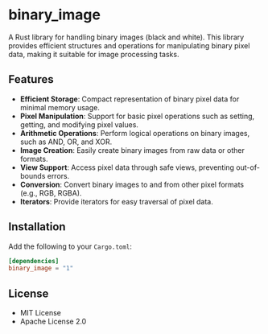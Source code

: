 # binary_image

A Rust library for handling binary images (black and white).
This library provides efficient structures and operations for
manipulating binary pixel data, making it suitable for image processing tasks.

## Features

- **Efficient Storage**: Compact representation of binary pixel data for minimal memory usage.
- **Pixel Manipulation**: Support for basic pixel operations such as setting, getting, and modifying pixel values.
- **Arithmetic Operations**: Perform logical operations on binary images, such as AND, OR, and XOR.
- **Image Creation**: Easily create binary images from raw data or other formats.
- **View Support**: Access pixel data through safe views, preventing out-of-bounds errors.
- **Conversion**: Convert binary images to and from other pixel formats (e.g., RGB, RGBA).
- **Iterators**: Provide iterators for easy traversal of pixel data.

## Installation

Add the following to your `Cargo.toml`:

```toml
[dependencies]
binary_image = "1"
```

## License

- MIT License
- Apache License 2.0

